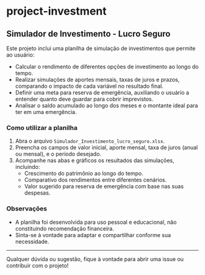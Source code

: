 # project-investment

## Simulador de Investimento - Lucro Seguro

Este projeto inclui uma planilha de simulação de investimentos que permite ao usuário:

- Calcular o rendimento de diferentes opções de investimento ao longo do tempo.
- Realizar simulações de aportes mensais, taxas de juros e prazos, comparando o impacto de cada variável no resultado final.
- Definir uma meta para reserva de emergência, auxiliando o usuário a entender quanto deve guardar para cobrir imprevistos.
- Analisar o saldo acumulado ao longo dos meses e o montante ideal para ter em uma emergência.

### Como utilizar a planilha

1. Abra o arquivo `Simulador_Investimento_lucro_seguro.xlsx`.
2. Preencha os campos de valor inicial, aporte mensal, taxa de juros (anual ou mensal), e o período desejado.
3. Acompanhe nas abas e gráficos os resultados das simulações, incluindo:
   - Crescimento do patrimônio ao longo do tempo.
   - Comparativo dos rendimentos entre diferentes cenários.
   - Valor sugerido para reserva de emergência com base nas suas despesas.

### Observações

- A planilha foi desenvolvida para uso pessoal e educacional, não constituindo recomendação financeira.
- Sinta-se à vontade para adaptar e compartilhar conforme sua necessidade.

---

Qualquer dúvida ou sugestão, fique à vontade para abrir uma issue ou contribuir com o projeto!
